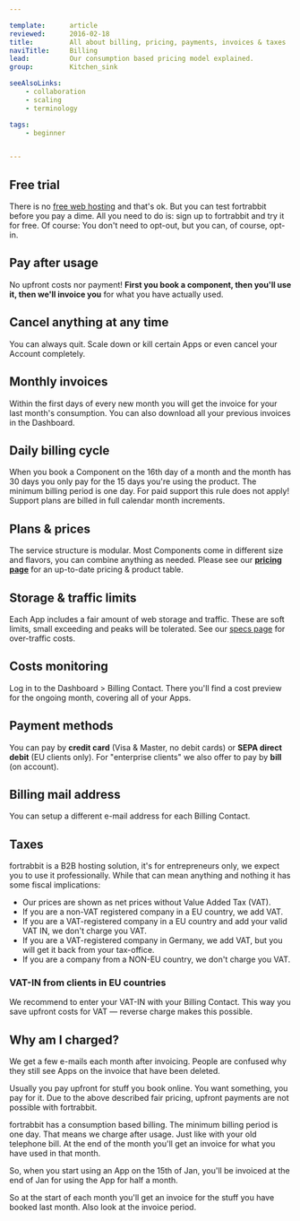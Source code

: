 ```yaml
---

template:      article
reviewed:      2016-02-18
title:         All about billing, pricing, payments, invoices & taxes
naviTitle:     Billing
lead:          Our consumption based pricing model explained.
group:         Kitchen_sink

seeAlsoLinks:
    - collaboration
    - scaling
    - terminology

tags:
    - beginner


---
```


## Free trial

There is no [free web hosting](http://blog.fortrabbit.com/free-web-hosting) and that's ok. But you can test fortrabbit before you pay a dime. All you need to do is: sign up to fortrabbit and try it for free.  Of course: You don't need to opt-out, but you can, of course, opt-in.

## Pay after usage

No upfront costs nor payment! **First you book a component, then you'll use it, then we'll invoice you** for what you have actually used.

## Cancel anything at any time

You can always quit. Scale down or kill certain Apps or even cancel your Account completely.

## Monthly invoices

Within the first days of every new month you will get the invoice for your last month's consumption. You can also download all your previous invoices in the Dashboard.

## Daily billing cycle

When you book a Component on the 16th day of a month and the month has 30 days you only pay for the 15 days you're using the product. The minimum billing period is one day. For paid support this rule does not apply! Support plans are billed in full calendar month increments.

## Plans & prices

The service structure is modular. Most Components come in different size and flavors, you can combine anything as needed. Please see our **[pricing page](http://www.fortrabbit.com/pricing)** for an up-to-date pricing & product table.

## Storage & traffic limits

Each App includes a fair amount of web storage and traffic. These are soft limits, small exceeding and peaks will be tolerated. See our [specs page](http://www.fortrabbit.com/specs) for over-traffic costs.

## Costs monitoring

Log in to the Dashboard > Billing Contact. There you'll find a cost preview for the ongoing month, covering all of your Apps.

## Payment methods

You can pay by **credit card** (Visa & Master, no debit cards) or **SEPA direct debit** (EU clients only). For "enterprise clients" we also offer to pay by **bill** (on account).


## Billing mail address

You can setup a different e-mail address for each Billing Contact.

## Taxes

fortrabbit is a B2B hosting solution, it's for entrepreneurs only, we expect you to use it professionally. While that can mean anything and nothing it has some fiscal implications:

* Our prices are shown as net prices without Value Added Tax (VAT).
* If you are a non-VAT registered company in a EU country, we add VAT.
* If you are a VAT-registered company in a EU country and add your valid VAT IN, we don't charge you VAT.
* If you are a VAT-registered company in Germany, we add VAT, but you will get it back from your tax-office.
* If you are a company from a NON-EU country, we don't charge you VAT.

### VAT-IN from clients in EU countries

We recommend to enter your VAT-IN with your Billing Contact. This way you save upfront costs for VAT — reverse charge makes this possible.

## Why am I charged?

We get a few e-mails each month after invoicing. People are confused why they still see Apps on the invoice that have been deleted.

Usually you pay upfront for stuff you book online. You want something, you pay for it. Due to the above described fair pricing, upfront payments are not possible with fortrabbit.

fortrabbit has a consumption based billing. The minimum billing period is one day. That means we charge after usage. Just like with your old telephone bill. At the end of the month you'll get an invoice for what you have used in that month.

So, when you start using an App on the 15th of Jan, you'll be invoiced at the end of Jan for using the App for half a month.

So at the start of each month you'll get an invoice for the stuff you have booked last month. Also look at the invoice period.
